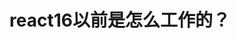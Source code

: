 <!--
 * @Descripttion: 
 * @version: 
 * @Author: kiko
 * @Date: 2022-10-25 16:02:46
 * @LastEditors: kiko
 * @LastEditTime: 2022-10-25 18:43:44
-->
# react16以前是怎么工作的？

